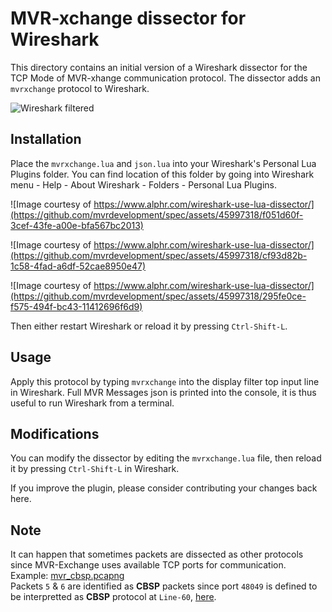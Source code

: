 # MVR-xchange dissector for Wireshark

This directory contains an initial version of a Wireshark dissector for the TCP
Mode of MVR-xhange communication protocol. The dissector adds an `mvrxchange`
protocol to Wireshark.

![Wireshark filtered](https://github.com/mvrdevelopment/spec/assets/45997318/a98acf79-22e2-478a-9ceb-8999d764c58f)

## Installation

Place the `mvrxchange.lua` and `json.lua` into your Wireshark's Personal Lua
Plugins folder. You can find location of this folder by going into Wireshark
menu - Help - About Wireshark - Folders - Personal Lua Plugins.

![Image courtesy of https://www.alphr.com/wireshark-use-lua-dissector/](https://github.com/mvrdevelopment/spec/assets/45997318/f051d60f-3cef-43fe-a00e-bfa567bc2013)

![Image courtesy of https://www.alphr.com/wireshark-use-lua-dissector/](https://github.com/mvrdevelopment/spec/assets/45997318/cf93d82b-1c58-4fad-a6df-52cae8950e47)

![Image courtesy of https://www.alphr.com/wireshark-use-lua-dissector/](https://github.com/mvrdevelopment/spec/assets/45997318/295fe0ce-f575-494f-bc43-11412696f6d9)

Then either restart Wireshark or reload it by pressing `Ctrl-Shift-L`.

## Usage

Apply this protocol by typing `mvrxchange` into the display filter top input
line in Wireshark. Full MVR Messages json is printed into the console, it is
thus useful to run Wireshark from a terminal.

## Modifications

You can modify the dissector by editing the `mvrxchange.lua` file, then reload
it by pressing `Ctrl-Shift-L` in Wireshark.

If you improve the plugin, please consider contributing your changes back here.

## Note

It can happen that sometimes packets are dissected as other protocols since
MVR-Exchange uses available TCP ports for communication.<br>
Example: [mvr_cbsp.pcapng](/mvrxchange_dissector/misc/mvr_cbsp.pcapng)<br>
Packets `5` & `6` are identified as **CBSP** packets since port `48049` is defined to be
interpretted as **CBSP** protocol at `Line-60`, [here](https://gitlab.com/wireshark/wireshark/-/blob/master/epan/dissectors/packet-gsm_cbsp.c).<br>